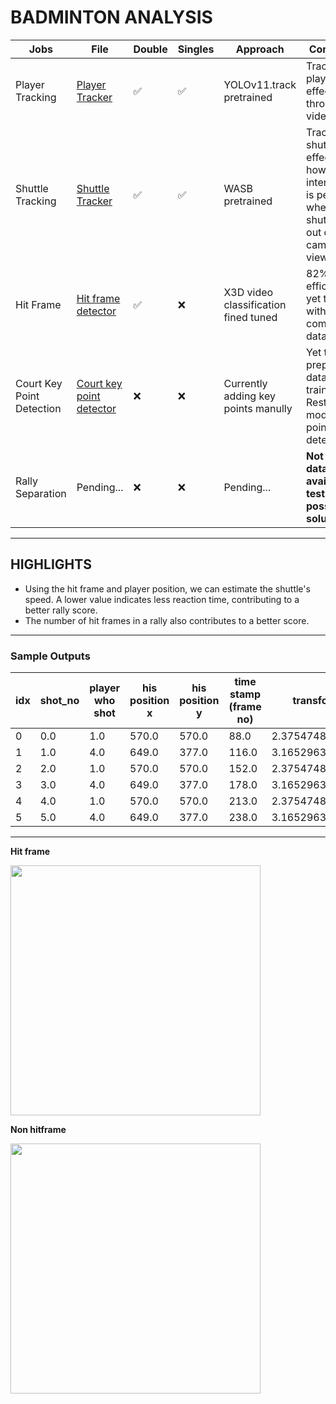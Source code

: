 # BADMINTON ANALYSIS


| Jobs  | File | Double | Singles | Approach | Comments |
| --- | --- | --- | --- | --- | --- |
| Player Tracking  | [Player Tracker](https://github.com/notcamelcase01/BadmintonCoachAI/blob/99eb3e7e93660b6be792be941231aea293f13ad2/trackers/player_tracker.py)  | ✅ | ✅ | YOLOv11.track pretrained | Tracks player effectively throught the video |
| Shuttle Tracking  | [Shuttle Tracker](https://github.com/notcamelcase01/BadmintonCoachAI/blob/99eb3e7e93660b6be792be941231aea293f13ad2/trackers/shuttle_tracker.py)  | ✅ | ✅ | WASB pretrained | Tracks shuttle effectively , however interpolation is pending when shuttle is out of camera view |
| Hit Frame | [Hit frame detector](https://github.com/notcamelcase01/BadmintonCoachAI/blob/99eb3e7e93660b6be792be941231aea293f13ad2/hitframe_detector/hitframe_detector.py) | ✅| :x: | X3D video classification fined tuned | 82% efficiency , yet to train with complete data |
| Court Key Point Detection | [Court key point detector](https://github.com/notcamelcase01/BadmintonCoachAI/blob/99eb3e7e93660b6be792be941231aea293f13ad2/court_detector/court_keypoints_detector.py) | :x: | :x: | Currently adding key points manully | Yet to prepare data and train RestNet model for point detection |
| Rally Separation | Pending... | :x: | :x: | Pending... | **Not much data available to test out possible solution** |

---

## HIGHLIGHTS 

- Using the hit frame and player position, we can estimate the shuttle's speed. A lower value indicates less reaction time, contributing to a better rally score.
- The number of hit frames in a rally also contributes to a better score.

---

### Sample Outputs


|idx|shot_no|player who shot|his position x|his position y|time stamp (frame no)|transformed X     |transformed Y     |distance         |time(seconds)              |speed            |
|------|-------|---------------|--------------|--------------|---------------------|------------------|------------------|-----------------|------------------|-----------------|
|0     |0.0    |1.0            |570.0         |570.0         |88.0                 |2.375474832437524 |2.3831420063390025|0.0              |0.0               |0.0              |
|1     |1.0    |4.0            |649.0         |377.0         |116.0                |3.1652963339203577|9.596093396928884 |7.256065446729178|0.9333333333333333|7.774355835781262|
|2     |2.0    |1.0            |570.0         |570.0         |152.0                |2.375474832437524 |2.3831420063390025|7.256065446729178|1.2               |6.046721205607648|
|3     |3.0    |4.0            |649.0         |377.0         |178.0                |3.1652963339203577|9.596093396928884 |7.256065446729178|0.8666666666666667|8.372383207764436|
|4     |4.0    |1.0            |570.0         |570.0         |213.0                |2.375474832437524 |2.3831420063390025|7.256065446729178|1.1666666666666667|6.219484668625009|
|5     |5.0    |4.0            |649.0         |377.0         |238.0                |3.1652963339203577|9.596093396928884 |7.256065446729178|0.8333333333333334|8.70727853607501 |

---

**Hit frame**

<img src="https://github.com/user-attachments/assets/9f01123d-5974-4033-aede-62fd9d235616" width=400/>

**Non hitframe**

<img src="https://github.com/user-attachments/assets/21c3a3f2-0e11-4864-a4bc-9b751c1f01cb" width=400/>





